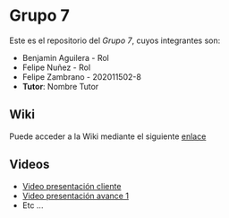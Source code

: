 # Grupo 7

Este es el repositorio del *Grupo 7*, cuyos integrantes son:

* Benjamin Aguilera  - Rol
* Felipe Nuñez - Rol
* Felipe Zambrano - 202011502-8
* **Tutor**: Nombre Tutor

## Wiki

Puede acceder a la Wiki mediante el siguiente [enlace](https://gitlab.inf.utfsm.cl/daniel.parraguez/inf236-2023-2-grupo-7/-/wikis/home)

## Videos

* [Video presentación cliente](https://drive.google.com/file/d/1FTGfby__ccqlbJhUhGc4fgrdxW_RgDtJ/view?usp=sharing) 
* [Video presentación avance 1](https://www.youtube.com/watch?v=z36vHZiLrZE)
* Etc ...
